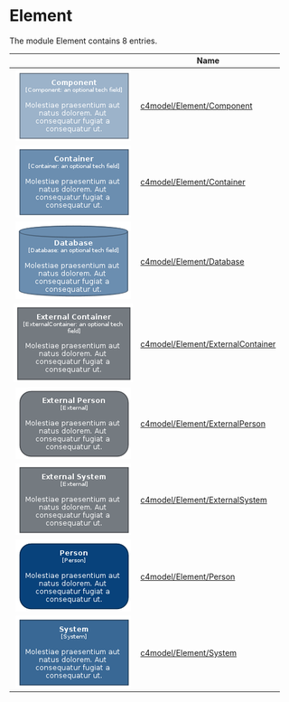# Element

The module Element contains 8 entries.



| |Name|
|:---:|---|
|![Component](../c4model/Element/Component.element.local.png)|[c4model/Element/Component](../c4model/Element/Component.md)
|![Container](../c4model/Element/Container.element.local.png)|[c4model/Element/Container](../c4model/Element/Container.md)
|![Database](../c4model/Element/Database.element.local.png)|[c4model/Element/Database](../c4model/Element/Database.md)
|![ExternalContainer](../c4model/Element/ExternalContainer.element.local.png)|[c4model/Element/ExternalContainer](../c4model/Element/ExternalContainer.md)
|![ExternalPerson](../c4model/Element/ExternalPerson.element.local.png)|[c4model/Element/ExternalPerson](../c4model/Element/ExternalPerson.md)
|![ExternalSystem](../c4model/Element/ExternalSystem.element.local.png)|[c4model/Element/ExternalSystem](../c4model/Element/ExternalSystem.md)
|![Person](../c4model/Element/Person.element.local.png)|[c4model/Element/Person](../c4model/Element/Person.md)
|![System](../c4model/Element/System.element.local.png)|[c4model/Element/System](../c4model/Element/System.md)


